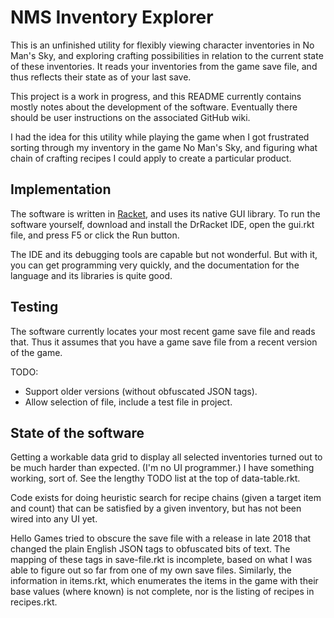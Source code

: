 # NMS Inventory Explorer

This is an unfinished utility for flexibly viewing character
inventories in No Man's Sky, and exploring crafting possibilities in
relation to the current state of these inventories. It reads your
inventories from the game save file, and thus reflects their state as
of your last save.

This project is a work in progress, and this README currently contains
mostly notes about the development of the software. Eventually there
should be user instructions on the associated GitHub wiki.

I had the idea for this utility while playing the game when I got
frustrated sorting through my inventory in the game No Man's Sky, and
figuring what chain of crafting recipes I could apply to create a
particular product.

## Implementation

The software is written in [Racket], and uses its native GUI library.
To run the software yourself, download and install the DrRacket IDE,
open the gui.rkt file, and press F5 or click the Run button.

The IDE and its debugging tools are capable but not wonderful. But
with it, you can get programming very quickly, and the documentation
for the language and its libraries is quite good.

## Testing

The software currently locates your most recent game save file and
reads that. Thus it assumes that you have a game save file from a
recent version of the game.

TODO:
* Support older versions (without obfuscated JSON tags).
* Allow selection of file, include a test file in project.

## State of the software

Getting a workable data grid to display all selected inventories
turned out to be much harder than expected. (I'm no UI programmer.)
I have something working, sort of. See the lengthy TODO list at the
top of data-table.rkt.

Code exists for doing heuristic search for recipe chains (given a target 
item and count) that can be satisfied by a given inventory, but has not
been wired into any UI yet.

Hello Games tried to obscure the save file with a release in late 2018
that changed the plain English JSON tags to obfuscated bits of text.
The mapping of these tags in save-file.rkt is incomplete, based on what
I was able to figure out so far from one of my own save files.
Similarly, the information in items.rkt, which enumerates the items in
the game with their base values (where known) is not complete, nor is
the listing of recipes in recipes.rkt.

[Racket]: https://racket-lang.org/
